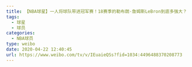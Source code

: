 ```yaml
---
title: 【NBA球星】一人将球队带进冠军赛！18赛季的勒布朗·詹姆斯LeBron到底多强大？
tags:
  - 球星
  - 球员
categories:
  - NBA球员
type: weibo
date: 2020-04-22 12:40:45
url: https://www.weibo.com/tv/v/IEuaieQSs?fid=1034:4496488370208773
---
```


<!-- more -->